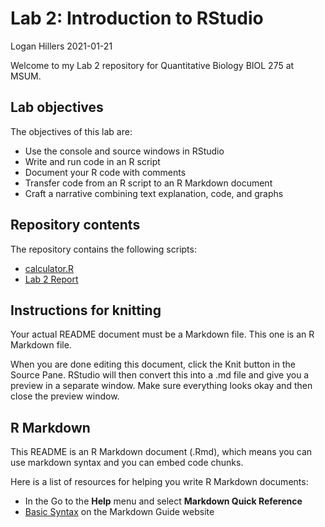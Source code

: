 Lab 2: Introduction to RStudio
================
Logan Hillers
2021-01-21

Welcome to my Lab 2 repository for Quantitative Biology BIOL 275 at
MSUM.

## Lab objectives

The objectives of this lab are:

  - Use the console and source windows in RStudio
  - Write and run code in an R script
  - Document your R code with comments
  - Transfer code from an R script to an R Markdown document
  - Craft a narrative combining text explanation, code, and graphs

## Repository contents

The repository contains the following scripts:

  - [calculator.R](calculator.R)
  - [Lab 2 Report](assignment.md)

## Instructions for knitting

Your actual README document must be a Markdown file. This one is an R
Markdown file.

When you are done editing this document, click the Knit button in the
Source Pane. RStudio will then convert this into a .md file and give you
a preview in a separate window. Make sure everything looks okay and then
close the preview window.

## R Markdown

This README is an R Markdown document (.Rmd), which means you can use
markdown syntax and you can embed code chunks.

Here is a list of resources for helping you write R Markdown documents:

  - In the Go to the **Help** menu and select **Markdown Quick
    Reference**
  - [Basic Syntax](https://www.markdownguide.org/basic-syntax/) on the
    Markdown Guide website
